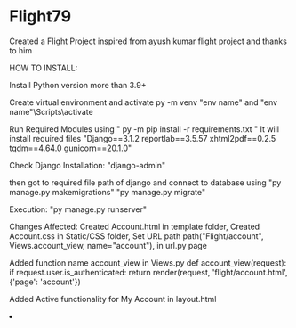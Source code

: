 # Flight79
Created a Flight Project inspired from ayush kumar flight project and thanks to him

HOW TO INSTALL:

Install Python version more than 3.9+

Create virtual environment and activate 
py -m venv "env name" and "env name"\Scripts\activate

Run Required Modules using
" py -m pip install -r requirements.txt "
It will install required files 
"Django==3.1.2
reportlab==3.5.57
xhtml2pdf==0.2.5
tqdm==4.64.0
gunicorn==20.1.0"

Check Django Installation:
"django-admin"

then got to required file path of django and connect to database using
"py manage.py makemigrations"
"py manage.py migrate"

Execution:
"py manage.py runserver"

Changes Affected:
Created Account.html in template folder,
Created Account.css in Static/CSS folder,
Set URL path path("Flight/account", Views.account_view, name="account"), in url.py page

Added function name account_view in Views.py 
def account_view(request):
    if request.user.is_authenticated:
        return render(request, 'flight/account.html',{'page': 'account'})
        
Added Active functionality for My Account in layout.html
<li class="nav-item dropdown my-account {% if page == 'account' %}active{% endif %}">


